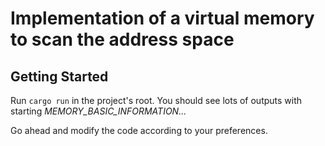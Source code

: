 # Implementation of a virtual memory to scan the address space

## Getting Started
Run `cargo run` in the project's root. You should see lots of outputs with starting *MEMORY_BASIC_INFORMATION...*

Go ahead and modify the code according to your preferences.